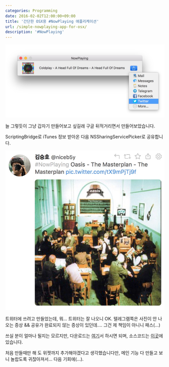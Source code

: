 ```yaml
---
categories: Programming
date: 2016-02-02T12:00:00+09:00
title: '간단한 OSX용 #NowPlaying 애플리케이션'
url: /simple-nowplaying-app-for-osx/
description: '#NowPlaying'
---
```


![프로그램 스크린샷](01.jpg)

늘 그렇듯이 그냥 갑자기 만들어보고 싶길래 구글 뒤적거리면서 만들어보았습니다.

ScriptingBridge로 iTunes 정보 받아온 다음 NSSharingServicePicker로 공유합니다.

![공유 결과](02.jpg)

트위터에 쓰려고 만들었는데, 뭐... 트위터는 잘 나오니 OK.
텔레그램쪽은 사진이 안 나오는 증상 && 공유가 완료되지 않는 증상이 있던데....
그건 제 책임이 아니니 패스(...)

쓰실 분이 얼마나 될지는 모르지만, 다운로드는 [여기](https://dl.dropboxusercontent.com/u/36107953/nowplaying/NowPlaying.zip)서 하시면 되며, 소스코드는 [이곳](https://github.com/niceb5y/NowPlaying-for-OS-X)에 있습니다.

처음 만들때만 해 도 위젯까지 추가해야겠다고 생각했습니다만, 메인 기능 다 만들고 보니 놀랍도록 귀찮아져서... 다음 기회에(...).
